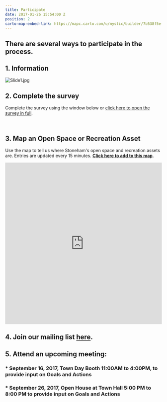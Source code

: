 ```yaml
---
title: Participate
date: 2017-01-26 15:54:00 Z
position: 2
carto-map-embed-link: https://mapc.carto.com/u/mystic/builder/7b538f5e-e1b5-11e6-ab3d-0e233c30368f/embed
---
```


## There are several ways to participate in the process.

## **1. Information**

![Slide1.jpg](/uploads/Slide1.jpg)

## **2. Complete the survey**

Complete the survey using the window below or [click here to open the survey in full](http://mapc.ma/stonehamosrp-survey).

<script>(function(t,e,o,s){var n,c,i;t.SMCX=t.SMCX||\[\],e.getElementById(s)||(n=e.getElementsByTagName(o),c=n\[n.length-1\],i=e.createElement(o),i.type="text/javascript",i.async=!0,i.id=s,i.src=\["https:"===location.protocol?"https://":"http://","widget.surveymonkey.com/collect/website/js/gvkOfdMSpcq7Kt3g7tkW6n3jFiCo_2BLG4sb_2FiDReY3alxUfogCEDqSwsJRmjT5yhE.js"\].join(""),c.parentNode.insertBefore(i,c))})(window,document,"script","smcx-sdk");</script><br>

## **3. Map an Open Space or Recreation Asset**

Use the map to tell us where Stoneham's open space and recreation assets are. Entries are updated every 15 minutes. **<a href="https://app.localdata.com/mobile/#stoneham-open-space" target="_blank">Click here to add to this map</a>**.
<iframe width="100%" height="520" frameborder="0" src="https://mapc.carto.com/u/mystic/builder/7b538f5e-e1b5-11e6-ab3d-0e233c30368f/embed" allowfullscreen webkitallowfullscreen mozallowfullscreen oallowfullscreen msallowfullscreen></iframe>

## **4. Join our mailing list [here](http://mapc.ma/stonehamosrp-mail).**

## **5. Attend an upcoming meeting:**

### \* September 16, 2017, Town Day Booth 11:00AM to 4:00PM, to  provide input on Goals and Actions

### \* September 26, 2017, Open House at Town Hall 5:00 PM to 8:00 PM to provide input on Goals and Actions